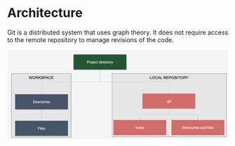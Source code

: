 # Architecture

Git is a distributed system that uses graph theory. It does not require access to the remote repository to manage revisions of the code.

![Architecture](./images/architecture.png)
